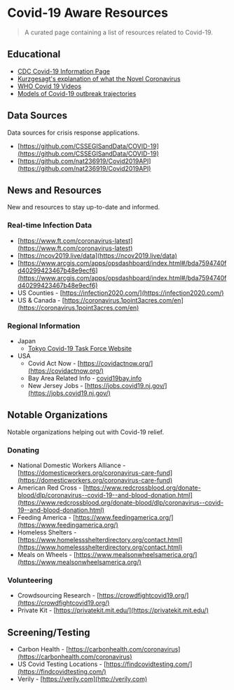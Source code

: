 Covid-19 Aware Resources
=====================

> A curated page containing a list of resources related to Covid-19.

## Educational

- [CDC Covid-19 Information Page](https://www.cdc.gov/coronavirus/2019-nCoV/index.html)
- [Kurzgesagt's explanation of what the Novel Coronavirus](https://www.youtube.com/watch?v=BtN-goy9VOY)
- [WHO Covid 19 Videos](https://www.youtube.com/channel/UCHO_S43E1v5dBR_HLnhEYAw/featured)
- [Models of Covid-19 outbreak trajectories](https://github.com/neherlab/covid19_scenarios)

## Data Sources

Data sources for crisis response applications.

- [https://github.com/CSSEGISandData/COVID-19](https://github.com/CSSEGISandData/COVID-19)
- [https://github.com/nat236919/Covid2019API](https://github.com/nat236919/Covid2019API)

## News and Resources

New and resources to stay up-to-date and informed.

### Real-time Infection Data

- [https://www.ft.com/coronavirus-latest](https://www.ft.com/coronavirus-latest)
- [https://ncov2019.live/data](https://ncov2019.live/data)
- [https://www.arcgis.com/apps/opsdashboard/index.html#/bda7594740fd40299423467b48e9ecf6](https://www.arcgis.com/apps/opsdashboard/index.html#/bda7594740fd40299423467b48e9ecf6)
- US Counties - [https://infection2020.com/](https://infection2020.com/)
- US & Canada - [https://coronavirus.1point3acres.com/en](https://coronavirus.1point3acres.com/en)

### Regional Information

- Japan
    - [Tokyo Covid-19 Task Force Website](https://github.com/tokyo-metropolitan-gov/covid19)
- USA
    - Covid Act Now - [https://covidactnow.org/](https://covidactnow.org/)
    - Bay Area Related Info - [covid19bay.info](http://covid19bay.info/)
    - New Jersey Jobs - [https://jobs.covid19.nj.gov/](https://jobs.covid19.nj.gov/)

## Notable Organizations

Notable organizations helping out with Covid-19 relief.

### Donating

- National Domestic Workers Alliance - [https://domesticworkers.org/coronavirus-care-fund](https://domesticworkers.org/coronavirus-care-fund)
- American Red Cross - [https://www.redcrossblood.org/donate-blood/dlp/coronavirus--covid-19--and-blood-donation.html](https://www.redcrossblood.org/donate-blood/dlp/coronavirus--covid-19--and-blood-donation.html)
- Feeding America - [https://www.feedingamerica.org/](https://www.feedingamerica.org/)
- Homeless Shelters - [https://www.homelessshelterdirectory.org/contact.html](https://www.homelessshelterdirectory.org/contact.html)
- Meals on Wheels - [https://www.mealsonwheelsamerica.org/](https://www.mealsonwheelsamerica.org/)

### Volunteering

- Crowdsourcing Research - [https://crowdfightcovid19.org/](https://crowdfightcovid19.org/)
- Private Kit - [https://privatekit.mit.edu/](https://privatekit.mit.edu/)

## Screening/Testing

- Carbon Health - [https://carbonhealth.com/coronavirus](https://carbonhealth.com/coronavirus)
- US Covid Testing Locations - [https://findcovidtesting.com/](https://findcovidtesting.com/)
- Verily - [https://verily.com](http://verily.com)
